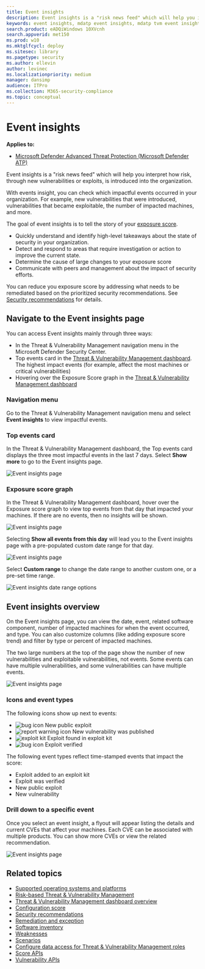 ```yaml
---
title: Event insights
description: Event insights is a "risk news feed" which will help you interpret how risk is introduced into the organization and which mitigations happened to reduce it.
keywords: event insights, mdatp event insights, mdatp tvm event insights, threat and vulnerability management, Microsoft Defender Advanced Threat Protection
search.product: eADQiWindows 10XVcnh
search.appverid: met150
ms.prod: w10
ms.mktglfcycl: deploy
ms.sitesec: library
ms.pagetype: security
ms.author: ellevin
author: levinec
ms.localizationpriority: medium
manager: dansimp
audience: ITPro
ms.collection: M365-security-compliance 
ms.topic: conceptual
---
```

# Event insights

**Applies to:**

- [Microsoft Defender Advanced Threat Protection (Microsoft Defender ATP)](https://go.microsoft.com/fwlink/p/?linkid=2069559)

Event insights is a "risk news feed" which will help you interpret how risk, through new vulnerabilities or exploits, is introduced into the organization.

With events insight, you can check which impactful events occurred in your organization. For example, new vulnerabilities that were introduced, vulnerabilities that became exploitable, the number of impacted machines, and more.

The goal of event insights is to tell the story of your [exposure score](tvm-exposure-score.md).

- Quickly understand and identify high-level takeaways about the state of security in your organization.
- Detect and respond to areas that require investigation or action to improve the current state.
- Determine the cause of large changes to your exposure score
- Communicate with peers and management about the impact of security efforts.

You can reduce you exposure score by addressing what needs to be remediated based on the prioritized security recommendations. See [Security recommendations](tvm-security-recommendation.md) for details.

## Navigate to the Event insights page

You can access Event insights mainly through three ways:

- In the Threat & Vulnerability Management navigation menu in the Microsoft Defender Security Center.
- Top events card in the [Threat & Vulnerability Management dashboard](tvm-dashboard-insights.md). The highest impact events (for example, affect the most machines or critical vulnerabilities)
- Hovering over the Exposure Score graph in the [Threat & Vulnerability Management dashboard](tvm-dashboard-insights.md)

### Navigation menu

Go to the Threat & Vulnerability Management navigation menu and select **Event insights** to view impactful events.

### Top events card

In the Threat & Vulnerability Management dashboard, the Top events card displays the three most impactful events in the last 7 days. Select **Show more** to go to the Event insights page.

![Event insights page](images/tvm-top-events-card.png)

### Exposure score graph

In the Threat & Vulnerability Management dashboard, hover over the Exposure score graph to view top events from that day that impacted your machines. If there are no events, then no insights will be shown.

![Event insights page](images/tvm-event-insights-exposure-score400.png)

Selecting **Show all events from this day** will lead you to the Event insights page with a pre-populated custom date range for that day.

![Event insights page](images/tvm-event-insights-custom.png)

Select **Custom range** to change the date range to another custom one, or a pre-set time range.

![Event insights date range options](images/tvm-custom-event-insights-range.png)

## Event insights overview

On the Event insights page, you can view the date, event, related software component, number of impacted machines for when the event occurred, and type. You can also customize columns (like adding exposure score trend) and filter by type or percent of impacted machines.

The two large numbers at the top of the page show the number of new vulnerabilities and exploitable vulnerabilities, not events. Some events can have multiple vulnerabilities, and some vulnerabilities can have multiple events.

![Event insights page](images/event-insights-page.png)

### Icons and event types

The following icons show up next to events:

- ![bug icon](images/tvm_bug_icon.png) New public exploit
- ![report warning icon](images/report-warning-icon.png) New vulnerability was published
- ![exploit kit](images/bug-lightning-icon2.png) Exploit found in exploit kit
- ![bug icon](images/bug-caution-icon2.png) Exploit verified

The following event types reflect time-stamped events that impact the score:

- Exploit added to an exploit kit
- Exploit was verified
- New public exploit
- New vulnerability

### Drill down to a specific event

Once you select an event insight, a flyout will appear listing the details and current CVEs that affect your machines. Each CVE can be associated with multiple products. You can show more CVEs or view the related recommendation.

![Event insights page](images/event-insights-flyout500.png)

## Related topics

- [Supported operating systems and platforms](tvm-supported-os.md)
- [Risk-based Threat & Vulnerability Management](next-gen-threat-and-vuln-mgt.md) 
- [Threat & Vulnerability Management dashboard overview](tvm-dashboard-insights.md)
- [Configuration score](configuration-score.md)
- [Security recommendations](tvm-security-recommendation.md)
- [Remediation and exception](tvm-remediation.md)
- [Software inventory](tvm-software-inventory.md)
- [Weaknesses](tvm-weaknesses.md)
- [Scenarios](threat-and-vuln-mgt-scenarios.md)
- [Configure data access for Threat & Vulnerability Management roles](user-roles.md#create-roles-and-assign-the-role-to-an-azure-active-directory-group)
- [Score APIs](software.md)
- [Vulnerability APIs](vulnerability.md)